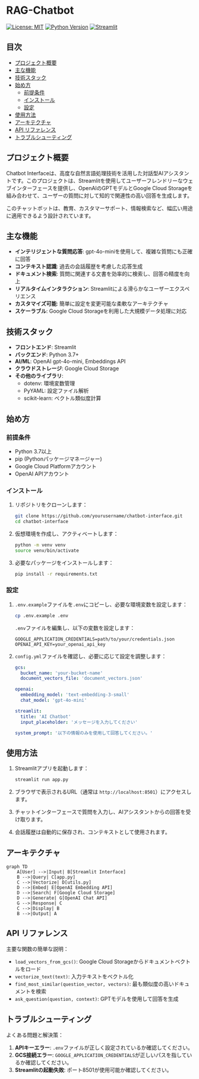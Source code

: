 # RAG-Chatbot

[![License: MIT](https://img.shields.io/badge/License-MIT-yellow.svg)](https://opensource.org/licenses/MIT)
[![Python Version](https://img.shields.io/badge/python-3.7%2B-blue)](https://www.python.org/downloads/)
[![Streamlit](https://static.streamlit.io/badges/streamlit_badge_black_white.svg)](https://streamlit.io)

## 目次

- [プロジェクト概要](#プロジェクト概要)
- [主な機能](#主な機能)
- [技術スタック](#技術スタック)
- [始め方](#始め方)
  - [前提条件](#前提条件)
  - [インストール](#インストール)
  - [設定](#設定)
- [使用方法](#使用方法)
- [アーキテクチャ](#アーキテクチャ)
- [API リファレンス](#api-リファレンス)
- [トラブルシューティング](#トラブルシューティング)

## プロジェクト概要

Chatbot Interfaceは、高度な自然言語処理技術を活用した対話型AIアシスタントです。このプロジェクトは、Streamlitを使用してユーザーフレンドリーなウェブインターフェースを提供し、OpenAIのGPTモデルとGoogle Cloud Storageを組み合わせて、ユーザーの質問に対して知的で関連性の高い回答を生成します。

このチャットボットは、教育、カスタマーサポート、情報検索など、幅広い用途に適用できるよう設計されています。

## 主な機能

- **インテリジェントな質問応答**: gpt-4o-miniを使用して、複雑な質問にも正確に回答
- **コンテキスト認識**: 過去の会話履歴を考慮した応答生成
- **ドキュメント検索**: 質問に関連する文書を効率的に検索し、回答の精度を向上
- **リアルタイムインタラクション**: Streamlitによる滑らかなユーザーエクスペリエンス
- **カスタマイズ可能**: 簡単に設定を変更可能な柔軟なアーキテクチャ
- **スケーラブル**: Google Cloud Storageを利用した大規模データ処理に対応

## 技術スタック

- **フロントエンド**: Streamlit
- **バックエンド**: Python 3.7+
- **AI/ML**: OpenAI gpt-4o-mini, Embeddings API
- **クラウドストレージ**: Google Cloud Storage
- **その他のライブラリ**: 
  - dotenv: 環境変数管理
  - PyYAML: 設定ファイル解析
  - scikit-learn: ベクトル類似度計算

## 始め方

### 前提条件

- Python 3.7以上
- pip (Pythonパッケージマネージャー)
- Google Cloud Platformアカウント
- OpenAI APIアカウント

### インストール

1. リポジトリをクローンします：

   ```bash
   git clone https://github.com/yourusername/chatbot-interface.git
   cd chatbot-interface
   ```

2. 仮想環境を作成し、アクティベートします：

   ```bash
   python -m venv venv
   source venv/bin/activate
   ```

3. 必要なパッケージをインストールします：

   ```bash
   pip install -r requirements.txt
   ```

### 設定

1. `.env.example`ファイルを`.env`にコピーし、必要な環境変数を設定します：

   ```bash
   cp .env.example .env
   ```

   `.env`ファイルを編集し、以下の変数を設定します：

   ```
   GOOGLE_APPLICATION_CREDENTIALS=path/to/your/credentials.json
   OPENAI_API_KEY=your_openai_api_key
   ```

2. `config.yml`ファイルを確認し、必要に応じて設定を調整します：

   ```yaml
   gcs:
     bucket_name: 'your-bucket-name'
     document_vectors_file: 'document_vectors.json'

   openai:
     embedding_model: 'text-embedding-3-small'
     chat_model: 'gpt-4o-mini'

   streamlit:
     title: 'AI Chatbot'
     input_placeholder: 'メッセージを入力してください'

   system_prompt: '以下の情報のみを使用して回答してください。'
   ```

## 使用方法

1. Streamlitアプリを起動します：

   ```bash
   streamlit run app.py
   ```

2. ブラウザで表示されるURL（通常は `http://localhost:8501`）にアクセスします。

3. チャットインターフェースで質問を入力し、AIアシスタントからの回答を受け取ります。

4. 会話履歴は自動的に保存され、コンテキストとして使用されます。

## アーキテクチャ

```mermaid
graph TD
    A[User] -->|Input| B[Streamlit Interface]
    B -->|Query| C[app.py]
    C -->|Vectorize| D[utils.py]
    D -->|Embed| E[OpenAI Embedding API]
    D -->|Search| F[Google Cloud Storage]
    D -->|Generate| G[OpenAI Chat API]
    G -->|Response| C
    C -->|Display| B
    B -->|Output| A
```

## API リファレンス

主要な関数の簡単な説明：

- `load_vectors_from_gcs()`: Google Cloud Storageからドキュメントベクトルをロード
- `vectorize_text(text)`: 入力テキストをベクトル化
- `find_most_similar(question_vector, vectors)`: 最も類似度の高いドキュメントを検索
- `ask_question(question, context)`: GPTモデルを使用して回答を生成


## トラブルシューティング

よくある問題と解決策：

1. **APIキーエラー**: `.env`ファイルが正しく設定されているか確認してください。
2. **GCS接続エラー**: `GOOGLE_APPLICATION_CREDENTIALS`が正しいパスを指しているか確認してください。
3. **Streamlitの起動失敗**: ポート8501が使用可能か確認してください。
